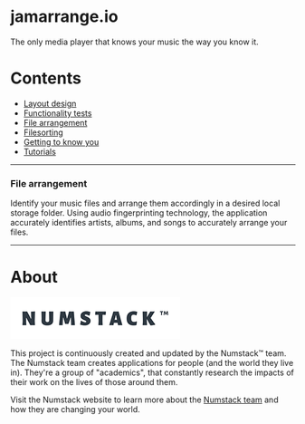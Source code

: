 # jamarrange.io

The only media player that knows your music the way you know it.

# Contents

- [Layout design](mediaplayer/layout1.py)
- [Functionality tests](mediaplayer/source_code.py)
- [File arrangement](filerepo/musicrepo.py)
- [Filesorting](documentation/filesorting.md)
- [Getting to know you](documentation/userlearning.md)
- [Tutorials](tutorials/readme.md)

---

### File arrangement
Identify your music files and arrange them accordingly in a desired local storage folder. Using audio fingerprinting technology, the application accurately identifies artists, albums, and songs to accurately arrange your files.

---
# About
![Numstack™ logo](assets/numstack_logo.png)

This project is continuously created and updated by the Numstack™ team.
The Numstack team creates applications for people (and the world they live in). They're a group of "academics", that constantly research the impacts of their work on the lives of those around them.

Visit the Numstack website to learn more about the [Numstack team](http://www.numstack.co.za/) and how they are changing your world.
